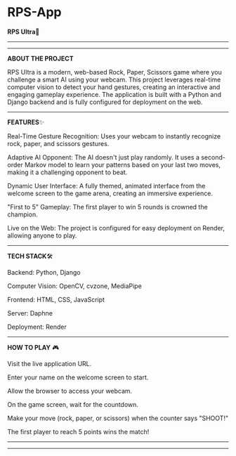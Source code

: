 # RPS-App


**RPS Ultra**🚀

-------------------------------------------------------------------------------------------------------------------------------------------------------------------------
-------------------------------------------------------------------------------------------------------------------------------------------------------------------------

**ABOUT THE PROJECT**

RPS Ultra is a modern, web-based Rock, Paper, Scissors game where you challenge a smart AI using your webcam. This project leverages real-time computer vision to detect your hand gestures, creating an interactive and engaging gameplay experience. The application is built with a Python and Django backend and is fully configured for deployment on the web.

-------------------------------------------------------------------------------------------------------------------------------------------------------------------------

**FEATURES**✨

Real-Time Gesture Recognition: Uses your webcam to instantly recognize rock, paper, and scissors gestures.

Adaptive AI Opponent: The AI doesn't just play randomly. It uses a second-order Markov model to learn your patterns based on your last two moves, making it a challenging opponent to beat.

Dynamic User Interface: A fully themed, animated interface from the welcome screen to the game arena, creating an immersive experience.

"First to 5" Gameplay: The first player to win 5 rounds is crowned the champion.

Live on the Web: The project is configured for easy deployment on Render, allowing anyone to play.

-------------------------------------------------------------------------------------------------------------------------------------------------------------------------

**TECH STACK**🛠️

Backend: Python, Django

Computer Vision: OpenCV, cvzone, MediaPipe

Frontend: HTML, CSS, JavaScript

Server: Daphne

Deployment: Render

-------------------------------------------------------------------------------------------------------------------------------------------------------------------------

**HOW TO PLAY** 🎮

Visit the live application URL.

Enter your name on the welcome screen to start.

Allow the browser to access your webcam.

On the game screen, wait for the countdown.

Make your move (rock, paper, or scissors) when the counter says "SHOOT!"

The first player to reach 5 points wins the match!

-------------------------------------------------------------------------------------------------------------------------------------------------------------------------
-------------------------------------------------------------------------------------------------------------------------------------------------------------------------